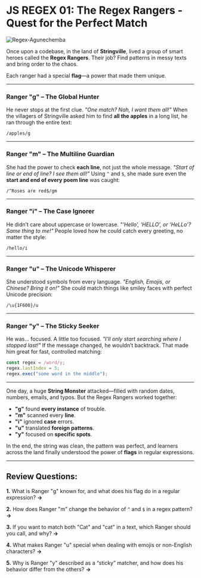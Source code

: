 # JS REGEX 01: The Regex Rangers - Quest for the Perfect Match

![Regex-Agunechemba](https://agunechembaekene.wordpress.com/wp-content/uploads/2025/05/imagine_a_colorful_cartoon_style_digital_illustration_of.jpeg)


Once upon a codebase, in the land of **Stringville**, lived a group of smart heroes called the **Regex Rangers**. Their job? Find patterns in messy texts and bring order to the chaos.

Each ranger had a special **flag**—a power that made them unique.

---

### Ranger "g" – The Global Hunter

He never stops at the first clue.
*"One match? Nah, I want them all!"*
When the villagers of Stringville asked him to find **all the apples** in a long list, he ran through the entire text:

```regex
/apples/g
```

---

### Ranger "m" – The Multiline Guardian

She had the power to check **each line**, not just the whole message.
*"Start of line or end of line? I see them all!"*
Using `^` and `$`, she made sure even the **start and end of every poem line** was caught:

```regex
/^Roses are red$/gm
```

---

### Ranger "i" – The Case Ignorer

He didn’t care about uppercase or lowercase.
*"‘Hello’, ‘HELLO’, or ‘HeLLo’? Same thing to me!"*
People loved how he could catch every greeting, no matter the style:

```regex
/hello/i
```

---

### Ranger "u" – The Unicode Whisperer

She understood symbols from every language.
*"English, Emojis, or Chinese? Bring it on!"*
She could match things like smiley faces with perfect Unicode precision:

```regex
/\u{1F600}/u
```

---

### Ranger "y" – The Sticky Seeker

He was... focused. A little too focused.
*"I'll only start searching where I stopped last!"*
If the message changed, he wouldn’t backtrack. That made him great for fast, controlled matching:

```javascript
const regex = /word/y;
regex.lastIndex = 5;
regex.exec("some word in the middle");
```

---

One day, a huge **String Monster** attacked—filled with random dates, numbers, emails, and typos. But the Regex Rangers worked together:

* **"g"** found **every instance** of trouble.
* **"m"** scanned every **line**.
* **"i"** ignored **case** errors.
* **"u"** translated **foreign patterns**.
* **"y"** focused on **specific spots**.

In the end, the string was clean, the pattern was perfect, and learners across the land finally understood the power of **flags** in regular expressions.

---

## Review Questions:


**1.** What is Ranger "g" known for, and what does his flag do in a regular expression?
**→**

**2.** How does Ranger "m" change the behavior of `^` and `$` in a regex pattern?
**→**

**3.** If you want to match both "Cat" and "cat" in a text, which Ranger should you call, and why?
**→**

**4.** What makes Ranger "u" special when dealing with emojis or non-English characters?
**→**

**5.** Why is Ranger "y" described as a “sticky” matcher, and how does his behavior differ from the others?
**→**
